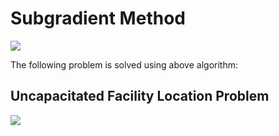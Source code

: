 # Subgradient Method
![](subgradient.PNG)


The following problem is solved using above algorithm:
## Uncapacitated Facility Location Problem
![](uncap.PNG)
